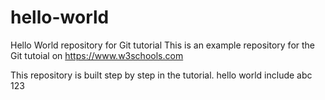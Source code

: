 # hello-world
Hello World repository for Git tutorial
This is an example repository for the Git tutoial on https://www.w3schools.com

This repository is built step by step in the tutorial. 
hello world
include abc 123
